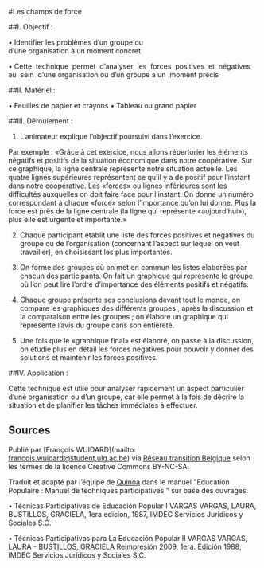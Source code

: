 #Les champs de force 

##I. Objectif :

• Identifier les problèmes d’un groupe ou  d’une organisation à un moment concret 

• Cette  technique  permet  d’analyser  les  forces  positives  et  négatives  au  sein  d’une organisation ou d’un groupe à un  moment précis

##II. Matériel : 

• Feuilles de papier et crayons • Tableau ou grand papier

##III. Déroulement : 

1. L’animateur explique l’objectif poursuivi dans l’exercice.

Par exemple : «Grâce à cet exercice, nous allons répertorier les éléments négatifs et positifs de la situation économique dans notre coopérative. Sur ce graphique, la ligne centrale représente notre situation actuelle. Les quatre lignes supérieures représentent ce qu’il y a de positif pour l’instant dans notre coopérative. Les «forces» ou lignes inférieures sont les difficultés auxquelles on doit faire face pour l’instant. On donne un numéro correspondant à chaque «force» selon l’importance qu’on lui donne. Plus la force est près de la ligne centrale (la ligne qui représente «aujourd’hui»), plus elle est urgente et importante.»

2. Chaque participant établit une liste des forces positives et négatives du groupe ou de l’organisation (concernant l’aspect sur lequel on veut travailler), en choisissant les plus importantes.

3. On forme des groupes où on met en commun les listes élaborées par chacun des participants. On fait un graphique qui représente le groupe où l’on peut lire l’ordre d’importance des éléments positifs et négatifs.

4. Chaque groupe présente ses conclusions devant tout le monde, on compare les graphiques des différents groupes ; après la discussion et la comparaison entre les groupes ; on élabore un graphique qui représente l’avis du groupe dans son entièreté. 

5. Une fois que le «graphique final» est élaboré, on passe à la discussion, on étudie plus en détail les forces négatives pour pouvoir y donner des solutions et maintenir les forces positives.

##IV. Application : 

Cette technique est utile pour analyser rapidement un aspect particulier d’une organisation ou d’un groupe, car elle permet à la fois de décrire la situation et de planifier les tâches immédiates à effectuer.

## Sources

Publié par [François WUIDARD](mailto: francois.wuidard@student.ulg.ac.be) via [Réseau transition Belgique]( http://www.reseautransition.be/) selon les termes de la licence Creative Commons BY-NC-SA. 

Traduit et adapté par l’équipe de [Quinoa](http://www.quinoa.be/) dans le manuel "Education Populaire : Manuel de techniques participatives "  sur base des ouvrages:

• Técnicas Participativas de Educación Popular I VARGAS VARGAS, LAURA,  BUSTILLOS, GRACIELA, 1era edicion, 1987, IMDEC Servicios Jurídicos y Sociales S.C. 

• Técnicas Participativas para La Educación Popular II VARGAS VARGAS, LAURA - BUSTILLOS, GRACIELA Reimpresión 2009, 1era. Edición 1988, IMDEC Servicios Jurídicos y Sociales S.C.
